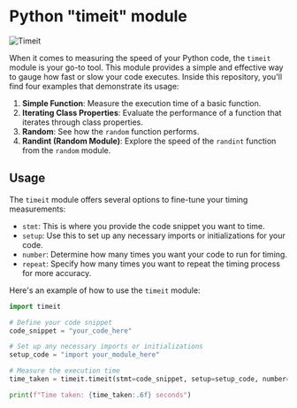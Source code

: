 # Python "timeit" module

![Timeit](insert_image_url_here)

When it comes to measuring the speed of your Python code, the `timeit` module is your go-to tool. This module provides a simple and effective way to gauge how fast or slow your code executes. Inside this repository, you'll find four examples that demonstrate its usage:

1. **Simple Function**: Measure the execution time of a basic function.
2. **Iterating Class Properties**: Evaluate the performance of a function that iterates through class properties.
3. **Random**: See how the `random` function performs.
4. **Randint (Random Module)**: Explore the speed of the `randint` function from the `random` module.

## Usage

The `timeit` module offers several options to fine-tune your timing measurements:

- `stmt`: This is where you provide the code snippet you want to time.
- `setup`: Use this to set up any necessary imports or initializations for your code.
- `number`: Determine how many times you want your code to run for timing.
- `repeat`: Specify how many times you want to repeat the timing process for more accuracy.

Here's an example of how to use the `timeit` module:

```python
import timeit

# Define your code snippet
code_snippet = "your_code_here"

# Set up any necessary imports or initializations
setup_code = "import your_module_here"

# Measure the execution time
time_taken = timeit.timeit(stmt=code_snippet, setup=setup_code, number=10000)

print(f"Time taken: {time_taken:.6f} seconds")
